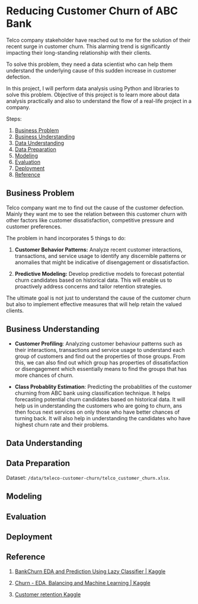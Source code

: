 # Reducing Customer Churn of ABC Bank

Telco company stakeholder have reached out to me for the solution of their recent surge in customer churn. This alarming trend is significantly impacting their long-standing relationship with their clients.

To solve this problem, they need a data scientist who can help them understand the underlying cause of this sudden increase in customer defection.

In this project, I will perform data analysis using Python and libraries to solve this problem. Objective of this project is to learn more about data analysis practically and also to understand the flow of a real-life project in a company.

Steps:

1. [Business Problem](#business-problem)
2. [Business Understanding](#business-understanding)
3. [Data Understanding](#data-understanding)
4. [Data Preparation](#data-preparation)
5. [Modeling](#modeling)
6. [Evaluation](#evaluation)
7. [Deployment](#deployment)
8. [Reference](#reference)

## Business Problem

Telco company want me to find out the cause of the customer defection. Mainly they want me to see the relation between this customer churn with other factors like customer dissatisfaction, competitive pressure and customer preferences.

The problem in hand incorporates 5 things to do:

1. **Customer Behavior Patterns:** Analyze recent customer interactions, transactions, and service usage to identify any discernible patterns or anomalies that might be indicative of disengagement or dissatisfaction.

2. **Predictive Modeling:** Develop predictive models to forecast potential churn candidates based on historical data. This will enable us to proactively address concerns and tailor retention strategies.

The ultimate goal is not just to understand the cause of the customer churn but also to implement effective measures that will help retain the valued clients.

## Business Understanding

- **Customer Profiling**: Analyzing customer behaviour patterns such as their interactions, transactions and service usage to understand each group of customers and find out the properties of those groups. From this, we can also find out which group has properties of dissatisfaction or disengagement which essentially means to find the groups that has more chances of churn.

- **Class Probablity Estimation**: Predicting the probablities of the customer churning from ABC bank using classification technique. It helps forecasting potential churn candidates based on historical data. It will help us in understanding the customers who are going to churn, ans then focus next services on only those who have better chances of turning back. It will also help in understanding the candidates who have highest churn rate and their problems.

## Data Understanding

## Data Preparation

Dataset: `/data/teleco-customer-churn/telco_customer_churn.xlsx`.

## Modeling

## Evaluation

## Deployment

## Reference

1. [BankChurn EDA and Prediction Using Lazy Classifier | Kaggle](https://www.kaggle.com/code/prathameshgadekar/bankchurn-eda-and-prediction-using-lazy-classifier)

2. [Churn - EDA, Balancing and Machine Learning | Kaggle](https://www.kaggle.com/code/raphaelmarconato/churn-eda-balancing-and-machine-learning)

3. [Customer retention Kaggle](https://www.kaggle.com/datasets/uttamp/store-data)
